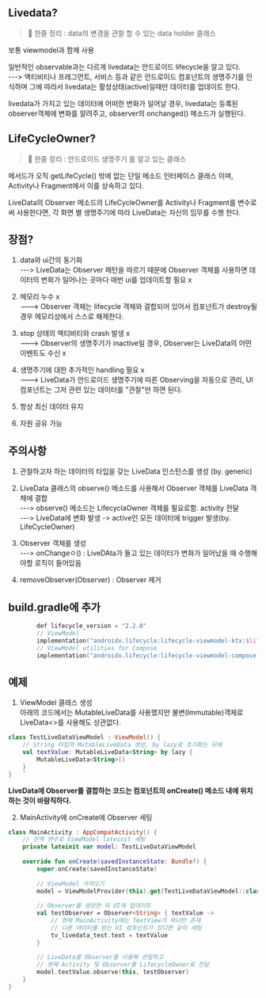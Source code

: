 ## Livedata?  

> 📝 한줄 정리 : data의 변경을 관찰 할 수 있는 data holder 클래스  

보통 viewmodel과 함께 사용  

일반적인 observable과는 다르게 livedata는 안드로이드 lifecycle을 알고 있다.  
---> 액티비티나 프레그먼트, 서비스 등과 같은 안드로이드 컴포넌트의 생명주기를 인식하며 그에 따라서 livedata는 활성상태(active)일때만 데이터를 업데이트 한다.  

livedata가 가지고 있는 데이터에 어떠한 변화가 일어날 경우, livedata는 등록된 observer객체에 변화를 알려주고, observer의 onchanged() 메소드가 실행된다.  

## LifeCycleOwner?  

> 📝 한줄 정리 : 안드로이드 생명주기 를 알고 있는 클래스  

메서드가 오직 getLifeCycle() 밖에 없는 단일 메소드 인터페이스 클래스 이며, Activity나 Fragment에서 이를 상속하고 있다.  

LiveData의 Observer 메소드의 LifeCycleOwner를 Activity나 Fragment를 변수로써 사용한다면, 각 화면 별 생명주기에 따라 LiveData는 자신의 임무를 수행 한다.  


## 장점?  

1.  data와 ui간의 동기화  
---> LiveData는 Observer 패턴을 따르기 때문에 Observer 객체를 사용하면 데이터의 변화가 일어나는 곳마다 매번 ui를 업데이트할 필요 x  

2. 메모리 누수 x  
---> Observer 객체는 lifecycle 객체와 결합되어 있어서 컴포넌트가 destroy될 경우 메모리상에서 스스로 해제한다. 

3. stop 상태의 액티비티와 crash 발생 x  
---> Observer의 생명주기가 inactive일 경우, Observer는 LiveData의 어떤 이벤트도 수신 x  

4. 생명주기에 대한 추가적인 handling 필요 x   
---> LiveData가 안드로이드 생명주기에 따른 Observing을 자동으로 관리, UI 컴포넌트는 그저 관련 있는 데이터를 "관찰"만 하면 된다.  

5. 항상 최신 데이터 유지  
6. 자원 공유 가능  

## 주의사항  

1. 관찰하고자 하는 데이터의 타입을 갖는 LiveData 인스턴스를 생성 (by. generic)  

2. LiveData 클래스의 observe() 메소드를 사용해서 Observer 객체를 LiveData 객체에 결합  
---> observe() 메소드는 LifecyclaOwner 객체를 필요로함. activity 전달  
---> LiveData에 변화 발생 -> active인 모든 데이터에 trigger 발생(by. LifeCycleOwner) 

3. Observer 객체를 생성  
---> onChangeㅇ() : LiveDAta가 들고 있는 데이터가 변화가 일어났을 때 수행해야할 로직이 들어있음  

4. removeObserver(Observer) : Observer 제거


## build.gradle에 추가
```kt
        def lifecycle_version = "2.2.0"
        // ViewModel
        implementation("androidx.lifecycle:lifecycle-viewmodel-ktx:$lifecycle_version")
        // ViewModel utilities for Compose
        implementation("androidx.lifecycle:lifecycle-viewmodel-compose:$lifecycle_version")     
``` 


## 예제  
1. ViewModel 클래스 생성  
아래의 코드에서는 MutableLiveData를 사용했지만 불변(Immutable)객체로 LiveData<>를 사용해도 상관없다.  

```kt  
class TestLiveDataViewModel : ViewModel() {
    // String 타입의 MutableLiveData 생성, by lazy로 초기화는 뒤에
    val textValue: MutableLiveData<String> by lazy {
        MutableLiveData<String>()
    }
}   `
```    

<b> LiveData에 Observer를 결합하는 코드는 컴포넌트의 onCreate() 메소드 내에 위치하는 것이 바람직하다. </b>  

2. MainActivity에 onCreate에 Observer 세팅  

```kt  
class MainActivity : AppCompatActivity() {
    // 전역 변수로 ViewModel lateinit 세팅
    private lateinit var model: TestLiveDataViewModel
 
    override fun onCreate(savedInstanceState: Bundle?) {
        super.onCreate(savedInstanceState)
 
        // ViewModel 가져오기
        model = ViewModelProvider(this).get(TestLiveDataViewModel::class.java)
 
        // Observer를 생성한 뒤 UI에 업데이트 
        val testObserver = Observer<String> { textValue ->
            // 현재 MainActivity에는 TextView가 하나만 존재
            // 다른 데이터를 받는 UI 컴포넌트가 있다면 같이 세팅
            tv_livedata_test.text = textValue
        }
 
        // LiveData를 Observer를 이용해 관찰하고
        // 현재 Activity 및 Observer를 LifecycleOwner로 전달
        model.textValue.observe(this, testObserver)
    }
}  
```  
